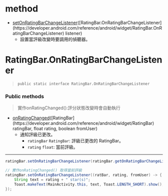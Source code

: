 # method
- [setOnRatingBarChangeListener](https://developer.android.com/reference/android/widget/RatingBar#setOnRatingBarChangeListener(android.widget.RatingBar.OnRatingBarChangeListener))([RatingBar.OnRatingBarChangeListener](https://developer.android.com/reference/android/widget/RatingBar.OnRatingBarChangeListener) listener)
	- 設置當評級改變時要調用的偵聽器。

# RatingBar.OnRatingBarChangeListener
> `public static interface RatingBar.OnRatingBarChangeListener`
### Public methods
> 實作onRatingChanged():評分狀態改變時會自動執行
- [onRatingChanged](https://developer.android.com/reference/android/widget/RatingBar.OnRatingBarChangeListener#onRatingChanged(android.widget.RatingBar,%20float,%20boolean))([RatingBar](https://developer.android.com/reference/android/widget/RatingBar) ratingBar, float rating, boolean fromUser)
	- 通知評級已更改。
		- `ratingBar` `RatingBar`: 評級已更改的 RatingBar。
		- `rating` `float`: 當前評級。

---
```java
ratingBar.setOnRatingBarChangeListener(ratingBar.getOnRatingBarChangeListener());

// 實作onRatingChanged() 取得當前評級
ratingBar.setOnRatingBarChangeListener((ratBar, rating, fromUser) -> {  
    String text = rating + " star(s)";  
	Toast.makeText(MainActivity.this, text, Toast.LENGTH_SHORT).show();  
});
```